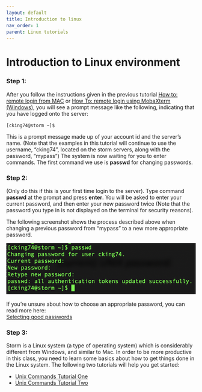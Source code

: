 ```yaml
---
layout: default
title: Introduction to linux
nav_order: 1
parent: Linux tutorials
---
```


# Introduction to Linux environment
  
### Step 1:  
After you follow the instructions given in the previous tutorial [How to: remote login from MAC](logOnToServerMac.md) or [How To: remote login using MobaXterm (Windows)](remoteLoginMobaXtermWindows.md), you will see a prompt message like the following, indicating that you have logged onto the server:  
  
    [cking74@storm ~]$
  
This is a prompt message made up of your account id and the server’s name.  (Note that the examples in this tutorial will continue to use the username, “cking74”, located on the storm servers, along with the password, “mypass”)  The system is now waiting for you to enter commands.  The first command we use is **passwd** for changing passwords.   
  
  
### Step 2:  
(Only do this if this is your first time login to the server).  Type command **passwd** at the prompt and press **enter**. You will be asked to enter your current password, and then enter your new password twice (Note that the password you type in is not displayed on the terminal for security reasons).  
  
The following screenshot shows the process described above when changing a previous password from “mypass” to a new more appropriate password.  
  
<img src="/docs/assets/CISWork43.png" alt="Change password" width="600">  
  
If you’re unsure about how to choose an appropriate password, you can read more here:  
[Selecting good passwords](https://www.fordham.edu/info/26517/logging_in/10154/selecting_good_passwords)  
  
  
### Step 3:  
Storm is a Linux system (a type of operating system) which is considerably different from Windows, and similar to Mac. In order to be more productive in this class, you need to learn some basics about how to get things done in the Linux system. The following two tutorials will help you get started:
* [Unix Commands Tutorial One](unixTutorialOne.md)
* [Unix Commands Tutorial Two](unixTutorialTwo.md)
